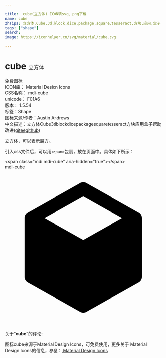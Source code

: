```yaml
---

title:  cube(立方体) ICON转svg、png下载
name: cube
zhTips: 立方体,Cube,3d,block,dice,package,square,tesseract,方块,应用,盒子
tags: ["shape"]
search: 
image: https://iconhelper.cn/svg/material/cube.svg

---
```


# cube  <small style="font-size: 60%;font-weight: 100">立方体</small>


<div class="detail-page">
<p>
<span><span class="badge-success badge">免费图标</span> </span>
<br/>
<span>
ICON库：
<span class="badge-secondary badge">Material Design Icons</span> 
</span>
<br/>
<span>
CSS名称：
<span class="badge-secondary badge">mdi-cube</span> 
</span>
<br/>
<span>
unicode：
<span class="badge-secondary badge">F01A6</span> 
<copy-btn content='F01A6' btn-title=""></copy-btn>
<copy-btn :content='String.fromCodePoint(parseInt("F01A6", 16))' btn-title="复制U"></copy-btn>
</span>
<br/>
<span>
版本：
<span class="badge-secondary badge">1.5.54</span> 
</span><br/><span>标签：<span class="badge-light badge"><router-link to="/tags/shape.html">Shape</router-link></span></span>
<br/>
<span>图标来源/作者：<span class="badge-light badge">Austin Andrews</span></span> 
<br/>
<span class="zh-detail">中文描述：<span class="badge-primary badge">立方体</span><span class="badge-primary badge">Cube</span><span class="badge-primary badge">3d</span><span class="badge-primary badge">block</span><span class="badge-primary badge">dice</span><span class="badge-primary badge">package</span><span class="badge-primary badge">square</span><span class="badge-primary badge">tesseract</span><span class="badge-primary badge">方块</span><span class="badge-primary badge">应用</span><span class="badge-primary badge">盒子</span><span class="help-link"><span>帮助改进</span>(<a href="https://gitee.com/liuwave/icon-helper/edit/master/json/material/cube.json" target="_blank" rel="noopener noreferrer">gitee</a><a href="https://github.com/liuwave/icon-helper/edit/master/json/material/cube.json" target="_blank" rel="noopener noreferrer">github</a></span>)</span><br/>
</p>
</div><div class="description description alert alert-light">立方体，可以表示魔方。</div>
<div class="alert alert-dark">
  <i class="mdi mdi-cube mdi-48px"></i>
  <i class="mdi mdi-cube mdi-36px"></i>
  <i class="mdi mdi-cube mdi-24px"></i>
  <i class="mdi mdi-cube mdi-18px"></i>
</div>
<div>
  <p>引入css文件后，可以用<code>&lt;span&gt;</code>包裹，放在页面中。具体如下所示：    
  </p>
  <div class="alert alert-primary" style="font-size: 14px">
    &lt;span class="mdi mdi-cube" aria-hidden="true"&gt;&lt;/span&gt;
    <copy-btn content='<span class="mdi mdi-cube" aria-hidden="true"></span>'></copy-btn>
  </div>
  <div class="alert alert-secondary">
    <i class="mdi mdi-cube"
    style="font-size: 24px"
    aria-hidden="true"></i> mdi-cube
    <copy-btn content="mdi-cube" btn-title="复制图标名称"></copy-btn>
  </div>
</div>
<div id="svg" class="svg-wrap">
<svg xmlns="http://www.w3.org/2000/svg" viewBox="0 0 24 24"><path d="M21,16.5C21,16.88 20.79,17.21 20.47,17.38L12.57,21.82C12.41,21.94 12.21,22 12,22C11.79,22 11.59,21.94 11.43,21.82L3.53,17.38C3.21,17.21 3,16.88 3,16.5V7.5C3,7.12 3.21,6.79 3.53,6.62L11.43,2.18C11.59,2.06 11.79,2 12,2C12.21,2 12.41,2.06 12.57,2.18L20.47,6.62C20.79,6.79 21,7.12 21,7.5V16.5M12,4.15L6.04,7.5L12,10.85L17.96,7.5L12,4.15Z" /></svg>
</div>
<detail full-name='mdi-cube'></detail>
<div class="icon-detail__container">
<p>关于“<b>cube</b>”的评论:</p>
</div>
<Vssue title="关于“cube”的评论" />    
<div><p>图标cube来源于Material Design Icons，可免费使用，更多关于 Material Design Icons的信息，参见：<a target="_blank" href="https://iconhelper.cn/material.html"> Material Design Icons</a>
</p></div>
